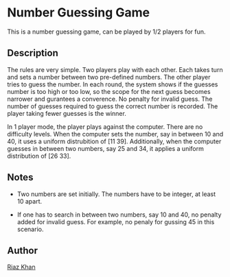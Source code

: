 # Number Guessing Game

This is a number guessing game, can be played by 1/2 players for fun.

## Description

The rules are very simple. Two players play with each other. Each takes turn and 
sets a number between two pre-defined numbers. The other player tries to guess the 
number. In each round, the system shows if the guesses number is too high or too 
low, so the scope for the next guess becomes narrower and gurantees a converence. 
No penalty for invalid guess. The number of guesses required to guess the correct 
number is recorded. The player taking fewer guesses is the winner. 

In 1 player mode, the player plays against the computer. There are no difficulty
levels. When the computer sets the number, say in between 10 and 40, it uses a 
uniform distrubition of [11 39]. Additionally, when the computer guesses in between
two numbers, say 25 and 34, it applies a uniform distribution of [26 33].

## Notes
* Two numbers are set initially. The numbers have to be integer, at least 10 apart.

* If one has to search in between two numbers, say 10 and 40, no penalty added 
for invalid guess. For example, no penaly for gussing 45 in this scenario.



## Author

[Riaz Khan](https://github.com/riazakhan94)



